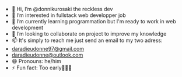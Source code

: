 - 👋 Hi, I’m @donnikurosaki the reckless dev
- 👀 I’m interested in fullstack web developper job
- 🌱 I’m currently learning programmation but I'm ready to work in web development
- 💞️ I’m looking to collaborate on project to improve my knowledge
- 📫 It's simply to reach me just send an email to my two adress:
- daradieudonne97@gmail.com
- daradieudonne@outlook.com
- 😄 Pronouns: he/him
- ⚡ Fun fact: Too early🤣🤣🤣

<!---
donnikurosaki/donnikurosaki is a ✨ special ✨ repository because its `README.md` (this file) appears on your GitHub profile.
You can click the Preview link to take a look at your changes.
--->
